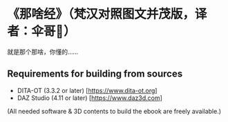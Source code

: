 # 《那啥经》（梵汉对照图文并茂版，译者：伞哥🌂）

就是那个那啥，你懂的……

## Requirements for building from sources

- DITA-OT (3.3.2 or later) [https://www.dita-ot.org]
- DAZ Studio (4.11 or later) [https://www.daz3d.com]

(All needed software & 3D contents to build the ebook are freely available.)
